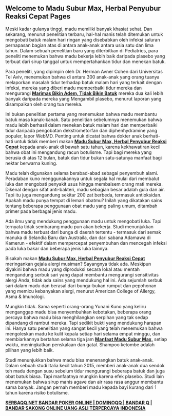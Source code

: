## Welcome to Madu Subur Max, Herbal Penyubur Reaksi Cepat Pages

Meski kadar gulanya tinggi, madu memiliki banyak khasiat sehat. Dan sekarang, menurut penelitian terbaru, hal-hal manis telah ditemukan untuk mengobati batuk malam hari ringan yang disebabkan oleh infeksi saluran pernapasan bagian atas di antara anak-anak antara usia satu dan lima tahun. Dalam sebuah penelitian baru yang diterbitkan di Pediatrics, para peneliti menemukan bahwa madu bekerja lebih baik daripada plasebo yang terbuat dari sirup tanggal untuk mempertahankan tidur dan menekan batuk.

Para peneliti, yang dipimpin oleh Dr. Herman Avner Cohen dari Universitas Tel Aviv, menemukan bahwa di antara 300 anak-anak yang orang tuanya melaporkan masalah tidur terhadap batuk malam hari yang terkait dengan infeksi, mereka yang diberi madu memperbaiki tidur mereka dan mengurangi **[Marimas Bikin Adem, Tidak Bikin Batuk](https://standarseo.blogspot.co.id/2017/07/kesegaran-buah-asli-marimas-bikin-adem-tidak-bikin-batuk.html)** mereka dua kali lebih banyak daripada mereka yang Mengambil plasebo, menurut laporan yang disampaikan oleh orang tua mereka.

Ini bukan penelitian pertama yang menemukan bahwa madu membantu batuk masa kanak-kanak. Satu penelitian sebelumnya menemukan bahwa madu lebih berhasil dalam menekan batuk malam hari dan memperbaiki tidur daripada pengobatan dekstrometorfan dan diphenhydramine yang populer, lapor WebMD. Penting untuk dicatat bahwa dokter anak berhati-hati untuk tidak memberi makan **[Madu Subur Max, Herbal Penyubur Reaksi Cepat](https://standarseo.blogspot.co.id/2017/06/madu-subur-max-herbal-penyubur-reaksi-cepat.html)** kepada anak-anak di bawah satu tahun, karena kekhawatiran kecil bahwa obat ini mengandung racun botulisme. Tapi bagi mereka yang berusia di atas 12 bulan, batuk dan tidur bukan satu-satunya manfaat bagi nektar berwarna kuning.

Madu telah digunakan selama berabad-abad sebagai penyembuh alami. Peradaban kuno menggunakannya untuk segala hal mulai dari membalut luka dan mengobati penyakit usus hingga membalsem orang mati mereka. Dikenal dengan sifat anti-bakteri, madu sebagian besar adalah gula dan air. Tapi itu juga mengandung sekitar 200 zat berbeda, termasuk antioksidan. Apakah madu punya tempat di lemari obatmu? Inilah yang dikatakan sains tentang beberapa penggunaan obat madu yang paling umum, ditambah primer pada berbagai jenis madu.

Ada ilmu yang mendukung penggunaan madu untuk mengobati luka. Tapi ternyata tidak sembarang madu pun akan bekerja. Studi menunjukkan bahwa madu terbuat dari bunga di daerah tertentu - termasuk dari semak manuka di Selandia Baru dan Austraila, dan dari sabana Adamawa di Kamerun - efektif dalam mempercepat penyembuhan dan mencegah infeksi pada luka bakar dan beberapa jenis luka lainnya.

Bisakah makan **[Madu Subur Max, Herbal Penyubur Reaksi Cepat](https://bunglonblog.blogspot.co.id/2017/05/madu-subur-max-herbal-penyubur-reaksi-cepat.html)** meringankan gejala alergi musiman? Sayangnya tidak ada. Meskipun diyakini bahwa madu yang diproduksi secara lokal atau mentah mengandung serbuk sari yang dapat membantu mengurangi sensitivitas alergi Anda, tidak ada sains yang mendukung hal ini. Ada sejumlah serbuk sari dalam madu dan berasal dari bunga-bukan rumput dan pepohonan yang memicu kebanyakan alergi, menurut American College of Allergy, Asma & Imunologi.

Mungkin tidak. Sama seperti orang-orang Yunani Kuno yang keliru menganggap madu bisa menyembuhkan kebotakan, beberapa orang percaya bahwa madu bisa menghilangkan serpihan yang tak sedap dipandang di rambut mereka. Tapi sedikit bukti yang mendukung harapan ini. Hanya satu penelitian yang sangat kecil yang telah menemukan bahwa mengoleskan madu ke kulit kepala setiap hari selama empat minggu, dan membiarkannya bertahan selama tiga jam **[Manfaat Madu Subur Max,](http://toolseo.soup.io/post/617264821/Manfaat-Madu-Subur-Max-Herbal-Penyubur-Reaksi)** setiap waktu, meningkatkan penskalaan dan gatal. Shampoo ketombe adalah pilihan yang lebih baik.

Studi menunjukkan bahwa madu bisa menenangkan batuk anak-anak. Dalam sebuah studi Italia kecil tahun 2015, memberi anak-anak dua sendok teh madu dengan susu sebelum tidur mengurangi beberapa batuk dan juga obat batuk biasa. Tapi manfaatnya mungkin karena efek plasebo. Studi lain menemukan bahwa sirup manis agave dan air rasa rasa anggur membantu sama banyak. Jangan pernah memberi madu kepada bayi kurang dari 1 tahun karena risiko botulisme.

**[SERBAQQ.NET BANDAR POKER ONLINE | DOMINOQQ | BANDAR Q | BANDAR SAKONG ONLINE UANG ASLI TERPERCAYA INDONESIA](http://www.seopokers.com/serbaqq-net-bandar-poker-online-dominoqq-bandar-q-bandar-sakong-online-uang-asli-terpercaya-indonesia/)**




